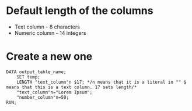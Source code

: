 # Default length of the columns

- Text column - 8 characters
- Numeric column - 14 integers

# Create a new one

```SAS
DATA output_table_name;
    SET temp;
    LENGTH "text_column"n $17; */n means that it is a literal in "" $ means that this is a text column. 17 sets length/*
    "text_column"n="Lorem Ipsum";
    "number_column"n=50;
RUN;
```